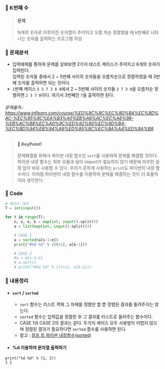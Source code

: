### 🥉 K번째 수

> #### 문제
>
> N개의 숫자로 이루어진 숫자열이 주어지고 오름 차순 정렬했을 때 k번째로 나타나는 숫자를 출력하는 프로그램 작성

### 📌 문제분석

- 입력예제를 통하여 문제를 살펴보면 2가지 테스트 케이스가 주어지고 6개의 숫자가 입력된다.  
  입력된 숫자들 중에서 2 ~ 5번째 사이의 숫자들을 오름차순으로 정렬하였을 때 3번째 숫자를 출력하면 되는 것이다.
- `1`번째 케이스 `5 2 7 3 8 9`에서 2 ~ 5번째 사이의 숫자들 `2 7 3 8`을 오름차순 정렬하면 `2 3 7 8`이다. 여기서 3번째인 `7`을 출력하면 된다.

###### 문제출처 : https://www.inflearn.com/course/%ED%8C%8C%EC%9D%B4%EC%8D%AC-%EC%95%8C%EA%B3%A0%EB%A6%AC%EC%A6%98-%EB%AC%B8%EC%A0%9C%ED%92%80%EC%9D%B4-%EC%BD%94%EB%94%A9%ED%85%8C%EC%8A%A4%ED%8A%B8

> #### 🔑 KeyPoint!
>
> 문제해결을 위해서 파이썬 내장 함수인 `sort`를 사용하여 문제를 해결할 것이다. 파이썬 내장 함수는 외부 모듈과 달리 import가 필요하지 않기 때문에 아무런 설정 없이 바로 사용할 수 있다. 우리가 흔하게 사용하는 `print`도 파이썬의 내장 함수이다. 이처럼 파이썬의 내장 함수를 이용하여 문제를 해결하는 것이 더 효율적이라 생각한다.

### 🔌 Code

```python
# 케이스 개수
T = int(input())

for t in range(T):
    n, s, e, k = map(int, input().split())
    a = list(map(int, input().split()))

    # CASE 1
    a = sorted(a[s-1:e])
    print("#%d %d" % ((t+1), a[k-1]))

    # CASE 2
    #a = a[s-1:e]
    # a.sort()
    # print("#%d %d" % ((t+1), a[k-1]))
```

### 📃 내용정리

- #### `sort` / `sorted`

  - `sort` 함수는 리스트 객체 그 자체를 정렬만 할 뿐 정렬된 결과를 돌려주지는 않는다.
  - `sorted` 함수는 입력값을 정렬한 후 그 결과를 리스트로 돌려주는 함수이다.
  - CASE 1과 CASE 2의 결과는 같다. 두가지 케이스 모두 사용법이 어렵지 않으며 정렬된 결과가 필요하다면 `sorted` 함수를 사용하면 된다.
  - 참고 : [점프 투 파이썬 내장함수(sorted)](https://wikidocs.net/32#sorted)

- #### %d 이용하여 문자열 출력하기

```
print("%d %d" % (1, 2))
1 2
```
